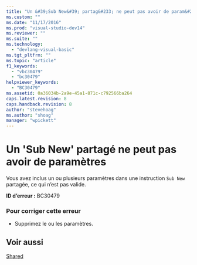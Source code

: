 ```yaml
---
title: "Un &#39;Sub New&#39; partag&#233; ne peut pas avoir de param&#232;tres | Microsoft Docs"
ms.custom: ""
ms.date: "11/17/2016"
ms.prod: "visual-studio-dev14"
ms.reviewer: ""
ms.suite: ""
ms.technology: 
  - "devlang-visual-basic"
ms.tgt_pltfrm: ""
ms.topic: "article"
f1_keywords: 
  - "vbc30479"
  - "bc30479"
helpviewer_keywords: 
  - "BC30479"
ms.assetid: 0a36034b-2a9e-45a1-871c-c792566ba264
caps.latest.revision: 8
caps.handback.revision: 8
author: "stevehoag"
ms.author: "shoag"
manager: "wpickett"
---
```

# Un &#39;Sub New&#39; partag&#233; ne peut pas avoir de param&#232;tres
Vous avez inclus un ou plusieurs paramètres dans une instruction `Sub New` partagée, ce qui n’est pas valide.  
  
 **ID d’erreur :** BC30479  
  
### Pour corriger cette erreur  
  
-   Supprimez le ou les paramètres.  
  
## Voir aussi  
 [Shared](/dotnet/visual-basic/language-reference/modifiers/shared)